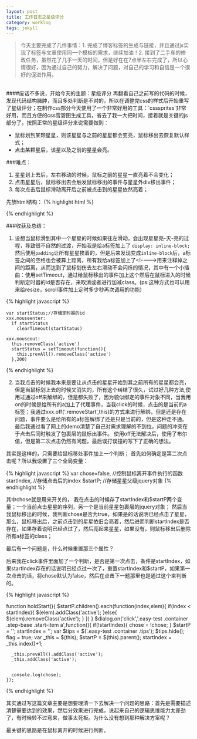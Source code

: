 ```yaml
---
layout: post
title: 工作日志之星级评分
category: worklog
tags: jekyll
---
```


>今天主要完成了几件事情：1. 完成了博客标签的生成与链接，并且通过js实现了标签与文章使用同一个模板的需求，继续加油！2. 接到了二手车的修改任务，虽然花了几乎一天的时间，但是好在在7点半左右完成了，所以心情很好，因为通过自己的努力，解决了问题，对自己的学习和自信是一个很好的促进作用。

<br/>
####废话不多说，开始今天的主题：星级评分
再翻看自己之前写的代码的时候，发现代码结构臃肿，而且多处判断是不对的，所以在调整完css的样式后开始重写了星级评分；在制作css部分今天使用了一个非常好用的工具：`csssprites`非常好用，而且方便的css雪碧图生成工具，省去了我一大把时间，接着就是关键的js部分了。按照正常的星级评分来说需要做到：

- 鼠标划到某颗星星，则该星星与之前的星星都会变亮，鼠标移出去恢复默认样式；
- 点击某颗星后，该星以及之前的星星会亮。


###难点：

1. 星星划上去后，左右移动的时候，鼠标之前的星星一直亮着不会变化；
2. 点击星星后，鼠标移出去会触发鼠标移出的事件与星星外div移出事件；
3. 每次点击后鼠标滑动离开后之前被点击到的星星依然亮着；

先放html结构：
{% highlight html %}
  <div class="start-item">
       <a href="javascript:;"></a><!--
       --><a href="javascript:;"></a><!--
       --><a href="javascript:;"></a><!--
       --><a href="javascript:;"></a><!--
       --><a href="javascript:;" class="last-start"></a>
  </div>
{% endhighlight %}  

###收获及总结：

1. 设想当鼠标滑到其中一个星星的时候如果往左滑动，会出现星星亮-灭-亮的过程，导致很不自然的过渡，开始我是给a标签加上了  `display: inline-block;`然后使用`padding`让所有星星挨着的，但是后来发现变成`inline-block`后，a标签之间的空格也会被算上距离，所有我给a标签加上了\<!---->用来注释掉之间的距离，从而达到了鼠标划伤去左右滑动不会闪烁的情况，其中有一个小插曲：使用setTimeout，通过给鼠标移出的事件加上这个然后在鼠标进入的时候判断定时器的id是否存在，来取消或者进行加减class。(ps:这种方式也可以用来给resize，scroll事件加上定时多少秒再次调用的功能)

{% highlight javascript %}

    var startStatus;//存储定时器的id
    xxx.mouseenter:
      if startStatus
        clearTimeout(startStatus)
    
    xxx.mouseout:
      this.removeClass('active')
      startStatus = setTimeout(function(){
        this.prevAll().removeClass('active')
      },200)
      
{% endhighlight %}
  
2. 当我点击的时候我本来是要让从点击的星星开始到其之前所有的星星都会亮，但是当鼠标划上去的时候又消失的，所有这个纠结了很久，试过好几种方法,使用过通过off来解绑的，但是都失败了，因为貌似绑定的事件对象不同，当我用on的时候是给所有的a加上了代理事件，当我click的时候，点击的是当前的a标签；我通过xxx.off('.removeStart',this)的方式来进行解绑，但是还是存在问题，事件要么是给所有的a标签解绑了还是只是当前的，但是这种走不通。
最后我通过看了网上的demo清楚了自己对需求理解的不到位，问题的冲突在于点击后同时触发了包裹层的鼠标出事件。
使用off无法解决后，使用了布尔值，但是第二次点击仍然有问题，最后误打误撞的写下了正确的想法。

其实是这样的，只需要给鼠标移处事件加上一个判断；
首先如何确定是第二次点击呢？所以我设置了三个全局变量：

{% highlight javascript %}
  var chose=false, //控制鼠标离开事件执行的函数
        startIndex, //存储点击后的index
        $startP;  //存储星星父级jquery对象
{% endhighlight %}  

其中chose就是用来开关的，
我在点击的时候存了startIndex和$startP两个变量；一个当前点击星星的序列，另一个是当前星星包裹层的jquery对象；
然后当我鼠标移出的时候，我判断chose是否为true，如果是的话说明已经点击了星星，那么，鼠标移出后，之前点击到的星星依旧会亮着，然后进而判断startIndex是否存在，如果存着说明已经点过了，然后亮起来星星，如果没有，则鼠标移出后删除所有a标签的class；

最后有一个问题是，什么时候重置那三个属性？

后来我在click事件里面加了一个判断，是否是第一次点击，条件是startIndex，如果startIndex存在的话说明已经点过一次了，重置startIndex和$startP，如果第一次点击的话，将chose默认为false，然后在点击下一题那里也是通过这个来判断的。

{% highlight javascript %}

  function holdStart(){
      $startP.children().each(function(index,elem){
        if(index < startIndex){
          $(elem).addClass('active');
        }else{
          $(elem).removeClass('active');
        }
      })
    }
  $dialog.on('click','.easy-test .container .step-base .start-item a',function(){ 
      if(!startIndex){
        chose = !chose;
      }
      $startP = '';
      startIndex = '';
      var $tips = $('.easy-test .container .tips');
      $tips.hide();
      flag = true;
      var _this = $(this);
      $startP = $(this).parent();
      startIndex = _this.index()+1;
      
      _this.prevAll().addClass('active');
      _this.addClass('active');

      
      console.log(chose);
    });

{% endhighlight %}    

其实通过写这篇文章主要是想要理清一下去解决一个问题的思路：首先是需要描述清楚需要达到的效果，然后分效果进行完成，说起来自己的逻辑思维能力太差劲了，有时候转不过弯来，做事太死板。为什么没有想到那种解决方案呢？

最关键的思路是在鼠标离开的时候进行判断。

